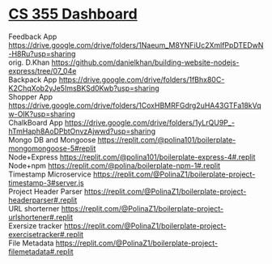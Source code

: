 # [CS 355 Dashboard](https://stringbuilder101.github.io/dashboard.github.io/)
Feedback App
https://drive.google.com/drive/folders/1Naeum_M8YNFiUc2XmlfPpDTEDwN-H8Ru?usp=sharing
<br>orig. D.Khan https://github.com/danielkhan/building-website-nodejs-express/tree/07_04e
<br>Backpack App
https://drive.google.com/drive/folders/1fBhx80C-K2ChqXob2yJe5ImsBKSd0Kwb?usp=sharing
<br>Shopper App
https://drive.google.com/drive/folders/1CoxHBMRFGdrg2uHA43GTFa18kVqw-OIK?usp=sharing
<br>ChalkBoard App
https://drive.google.com/drive/folders/1yLrQU9P_-hTmHaph8AoDPbtOnvzAjwwd?usp=sharing
<br>Mongo DB and Mongoose
https://replit.com/@polina101/boilerplate-mongomongoose-5#replit
<br>Node+Express
https://replit.com/@polina101/boilerplate-express-4#.replit
<br>Node+npm
https://replit.com/@polina/boilerplate-npm-1#.replit
<br>Timestamp Microservice
https://replit.com/@PolinaZ1/boilerplate-project-timestamp-3#server.js
<br>Project Header Parser
https://replit.com/@PolinaZ1/boilerplate-project-headerparser#.replit
<br> URL shorterner
https://replit.com/@PolinaZ1/boilerplate-project-urlshortener#.replit
<br>Exersize tracker
https://replit.com/@PolinaZ1/boilerplate-project-exercisetracker#.replit
<br>File Metadata
https://replit.com/@PolinaZ1/boilerplate-project-filemetadata#.replit





